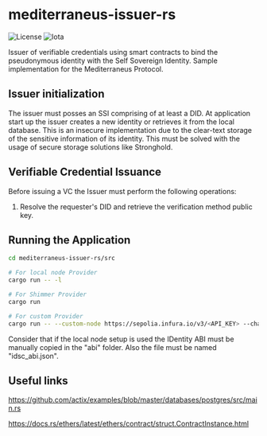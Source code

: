 # mediterraneus-issuer-rs

![License](https://img.shields.io/badge/License-Apache_2.0-blue.svg)
![Iota](https://img.shields.io/badge/iota-29334C?style=for-the-badge&logo=iota&logoColor=white)

Issuer of verifiable credentials using smart contracts to bind the pseudonymous identity with the Self Sovereign Identity. Sample implementation for the Mediterraneus Protocol.

## Issuer initialization
The issuer must posses an SSI comprising of at least a DID. At application start up the issuer creates a new identity or retrieves it from the local database. 
This is an insecure implementation due to the clear-text storage of the sensitive information of its identity. This must be solved with the usage of secure storage solutions like Stronghold.

## Verifiable Credential Issuance
Before issuing a VC the Issuer must perform the following operations:

1. Resolve the requester's DID and retrieve the verification method public key.

## Running the Application
```sh
cd mediterraneus-issuer-rs/src

# For local node Provider
cargo run -- -l

# For Shimmer Provider
cargo run 

# For custom Provider
cargo run -- --custom-node https://sepolia.infura.io/v3/<API_KEY> --chain-id 11155111
```

Consider that if the local node setup is used the IDentity ABI must be manually copied in the "abi" folder. Also the file must be named "idsc_abi.json".

## Useful links
https://github.com/actix/examples/blob/master/databases/postgres/src/main.rs

https://docs.rs/ethers/latest/ethers/contract/struct.ContractInstance.html